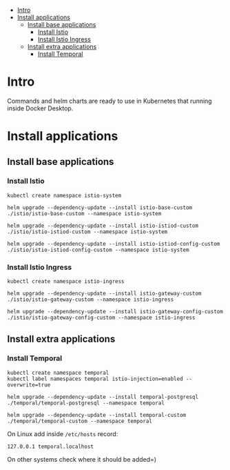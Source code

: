 <!-- TOC -->
* [Intro](#intro)
* [Install applications](#install-applications)
  * [Install base applications](#install-base-applications)
    * [Install Istio](#install-istio)
    * [Install Istio Ingress](#install-istio-ingress)
  * [Install extra applications](#install-extra-applications)
    * [Install Temporal](#install-temporal)
<!-- TOC -->

# Intro
Commands and helm charts are ready to use in Kubernetes that running inside Docker Desktop.

# Install applications
## Install base applications
### Install Istio

```shell
kubectl create namespace istio-system
```

```shell
helm upgrade --dependency-update --install istio-base-custom ./istio/istio-base-custom --namespace istio-system
```

```shell
helm upgrade --dependency-update --install istio-istiod-custom ./istio/istio-istiod-custom --namespace istio-system
```

```shell
helm upgrade --dependency-update --install istio-istiod-config-custom ./istio/istio-istiod-config-custom --namespace istio-system
```

### Install Istio Ingress
```shell
kubectl create namespace istio-ingress
```

```shell
helm upgrade --dependency-update --install istio-gateway-custom ./istio/istio-gateway-custom --namespace istio-ingress
```

```shell
helm upgrade --dependency-update --install istio-gateway-config-custom ./istio/istio-gateway-config-custom --namespace istio-ingress
```

## Install extra applications
### Install Temporal
```shell
kubectl create namespace temporal
kubectl label namespaces temporal istio-injection=enabled --overwrite=true
```

```shell
helm upgrade --dependency-update --install temporal-postgresql ./temporal/temporal-postgresql --namespace temporal
```

```shell
helm upgrade --dependency-update --install temporal-custom ./temporal/temporal-custom --namespace temporal
```

On Linux add inside `/etc/hosts` record:
```
127.0.0.1 temporal.localhost
```

On other systems check where it should be added=)